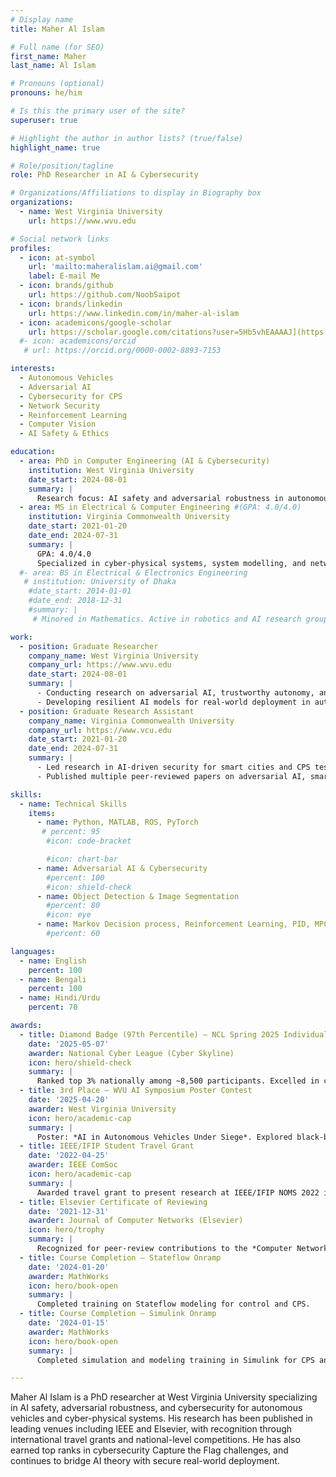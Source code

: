 ```yaml
---
# Display name
title: Maher Al Islam

# Full name (for SEO)
first_name: Maher
last_name: Al Islam

# Pronouns (optional)
pronouns: he/him

# Is this the primary user of the site?
superuser: true

# Highlight the author in author lists? (true/false)
highlight_name: true

# Role/position/tagline
role: PhD Researcher in AI & Cybersecurity

# Organizations/Affiliations to display in Biography box
organizations:
  - name: West Virginia University
    url: https://www.wvu.edu

# Social network links
profiles:
  - icon: at-symbol
    url: 'mailto:maheralislam.ai@gmail.com'
    label: E-mail Me
  - icon: brands/github
    url: https://github.com/NoobSaipot
  - icon: brands/linkedin
    url: https://www.linkedin.com/in/maher-al-islam
  - icon: academicons/google-scholar
    url: https://scholar.google.com/citations?user=5Hb5vhEAAAAJ](https://scholar.google.com/citations?user=qKqRgoYAAAAJ&hl=en
  #- icon: academicons/orcid
   # url: https://orcid.org/0000-0002-8893-7153

interests:
  - Autonomous Vehicles
  - Adversarial AI
  - Cybersecurity for CPS
  - Network Security
  - Reinforcement Learning
  - Computer Vision
  - AI Safety & Ethics

education:
  - area: PhD in Computer Engineering (AI & Cybersecurity)
    institution: West Virginia University
    date_start: 2024-08-01
    summary: |
      Research focus: AI safety and adversarial robustness in autonomous vehicles and cyber-physical systems.  
  - area: MS in Electrical & Computer Engineering #(GPA: 4.0/4.0)
    institution: Virginia Commonwealth University
    date_start: 2021-01-20
    date_end: 2024-07-31
    summary: |
      GPA: 4.0/4.0  
      Specialized in cyber-physical systems, system modelling, and network security.  
  #- area: BS in Electrical & Electronics Engineering
   # institution: University of Dhaka
    #date_start: 2014-01-01
    #date_end: 2018-12-31
    #summary: |
     # Minored in Mathematics. Active in robotics and AI research groups.

work:
  - position: Graduate Researcher
    company_name: West Virginia University
    company_url: https://www.wvu.edu
    date_start: 2024-08-01
    summary: |
      - Conducting research on adversarial AI, trustworthy autonomy, and CPS security.  
      - Developing resilient AI models for real-world deployment in autonomous vehicles.  
  - position: Graduate Research Assistant
    company_name: Virginia Commonwealth University
    company_url: https://www.vcu.edu
    date_start: 2021-01-20
    date_end: 2024-07-31
    summary: |
      - Led research in AI-driven security for smart cities and CPS testbeds (OpenCyberCity).  
      - Published multiple peer-reviewed papers on adversarial AI, smart IoT systems, and game-theoretic cybersecurity.  

skills:
  - name: Technical Skills
    items:
      - name: Python, MATLAB, ROS, PyTorch
       # percent: 95
        #icon: code-bracket

        #icon: chart-bar
      - name: Adversarial AI & Cybersecurity
        #percent: 100
        #icon: shield-check
      - name: Object Detection & Image Segmentation
        #percent: 80
        #icon: eye
      - name: Markov Decision process, Reinforcement Learning, PID, MPC & Control
        #percent: 60

languages:
  - name: English
    percent: 100
  - name: Bengali
    percent: 100
  - name: Hindi/Urdu
    percent: 70

awards:
  - title: Diamond Badge (97th Percentile) – NCL Spring 2025 Individual CTF
    date: '2025-05-07'
    awarder: National Cyber League (Cyber Skyline)
    icon: hero/shield-check
    summary: |
      Ranked top 3% nationally among ~8,500 participants. Excelled in cryptography, OSINT, exploitation, network analysis, web security, and password cracking.
  - title: 3rd Place – WVU AI Symposium Poster Contest
    date: '2025-04-20'
    awarder: West Virginia University
    icon: hero/academic-cap
    summary: |
      Poster: *AI in Autonomous Vehicles Under Siege*. Explored black-box vs. white-box perspectives in adversarial AI for AVs.  
  - title: IEEE/IFIP Student Travel Grant
    date: '2022-04-25'
    awarder: IEEE ComSoc
    icon: hero/academic-cap
    summary: |
      Awarded travel grant to present research at IEEE/IFIP NOMS 2022 in Budapest, Hungary.  
  - title: Elsevier Certificate of Reviewing
    date: '2021-12-31'
    awarder: Journal of Computer Networks (Elsevier)
    icon: hero/trophy
    summary: |
      Recognized for peer-review contributions to the *Computer Networks* journal.  
  - title: Course Completion – Stateflow Onramp
    date: '2024-01-20'
    awarder: MathWorks
    icon: hero/book-open
    summary: |
      Completed training on Stateflow modeling for control and CPS.  
  - title: Course Completion – Simulink Onramp
    date: '2024-01-15'
    awarder: MathWorks
    icon: hero/book-open
    summary: |
      Completed simulation and modeling training in Simulink for CPS and AV control systems.  

---
```


Maher Al Islam is a PhD researcher at West Virginia University specializing in AI safety, adversarial robustness, and cybersecurity for autonomous vehicles and cyber-physical systems. His research has been published in leading venues including IEEE and Elsevier, with recognition through international travel grants and national-level competitions. He has also earned top ranks in cybersecurity Capture the Flag challenges, and continues to bridge AI theory with secure real-world deployment.
